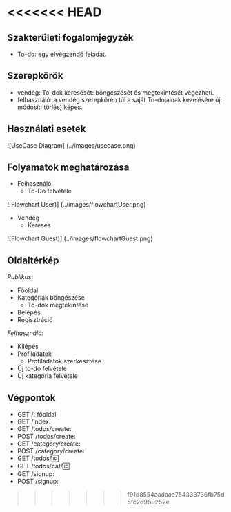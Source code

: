 <<<<<<< HEAD
=======
## Szakterületi fogalomjegyzék
- To-do: egy elvégzendő feladat.

## Szerepkörök
- vendég: To-dok keresését: böngészését és megtekintését végezheti.
- felhasználó: a vendég szerepkörén túl a saját To-dojainak kezelésére  új: módosít: törlés) képes.

## Használati esetek
![UseCase Diagram] (../images/usecase.png)

## Folyamatok meghatározása
- Felhasználó
  - To-Do felvétele

![Flowchart  User)] (../images/flowchartUser.png)

- Vendég
  - Keresés

![Flowchart  Guest)] (../images/flowchartGuest.png)

## Oldaltérkép
*Publikus:*

- Főoldal
- Kategóriák böngészése
    + To-dok megtekintése
- Belépés
- Regisztráció

*Felhasználó:*

- Kilépés
- Profiladatok
    + Profiladatok szerkesztése
- Új to-do felvétele
- Új kategória felvétele

## Végpontok
- GET /: főoldal
- GET /index: 
- GET /todos/create:
- POST /todos/create:
- GET /category/create:
- POST /category/create:
- GET /todos/:id:
- GET /todos/cat/:id:
- GET /signup:
- POST /signup:
>>>>>>> f91d8554aadaae754333736fb75d5fc2d969252e
